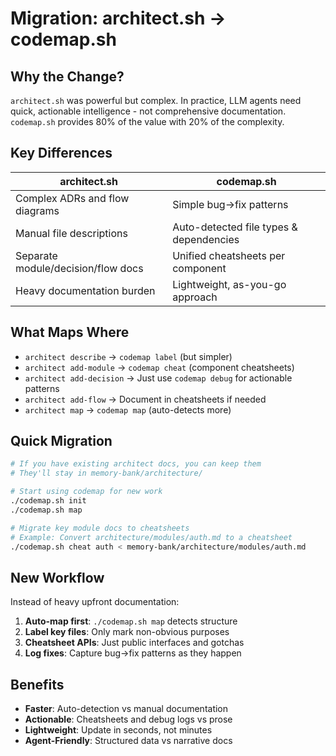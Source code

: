# Migration: architect.sh → codemap.sh

## Why the Change?

`architect.sh` was powerful but complex. In practice, LLM agents need quick, actionable intelligence - not comprehensive documentation. `codemap.sh` provides 80% of the value with 20% of the complexity.

## Key Differences

| architect.sh | codemap.sh |
|--------------|------------|
| Complex ADRs and flow diagrams | Simple bug→fix patterns |
| Manual file descriptions | Auto-detected file types & dependencies |
| Separate module/decision/flow docs | Unified cheatsheets per component |
| Heavy documentation burden | Lightweight, as-you-go approach |

## What Maps Where

- `architect describe` → `codemap label` (but simpler)
- `architect add-module` → `codemap cheat` (component cheatsheets)
- `architect add-decision` → Just use `codemap debug` for actionable patterns
- `architect add-flow` → Document in cheatsheets if needed
- `architect map` → `codemap map` (auto-detects more)

## Quick Migration

```bash
# If you have existing architect docs, you can keep them
# They'll stay in memory-bank/architecture/

# Start using codemap for new work
./codemap.sh init
./codemap.sh map

# Migrate key module docs to cheatsheets
# Example: Convert architecture/modules/auth.md to a cheatsheet
./codemap.sh cheat auth < memory-bank/architecture/modules/auth.md
```

## New Workflow

Instead of heavy upfront documentation:

1. **Auto-map first**: `./codemap.sh map` detects structure
2. **Label key files**: Only mark non-obvious purposes
3. **Cheatsheet APIs**: Just public interfaces and gotchas
4. **Log fixes**: Capture bug→fix patterns as they happen

## Benefits

- **Faster**: Auto-detection vs manual documentation
- **Actionable**: Cheatsheets and debug logs vs prose
- **Lightweight**: Update in seconds, not minutes
- **Agent-Friendly**: Structured data vs narrative docs